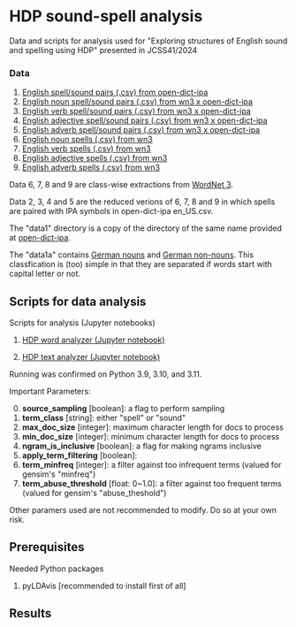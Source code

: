 # HDP sound-spell analysis

Data and scripts for analysis used for "Exploring structures of English sound and spelling using HDP" presented in JCSS41/2024

### Data

1. [English spell/sound pairs (.csv) from open-dict-ipa](data/open-dict-ipa/data1/en_US.csv.gz)
2. [English noun spell/sound pairs (.csv) from wn3 x open-dict-ipa](data/wn3/en_N_only.csv)
3. [English verb spell/sound pairs (.csv) from wn3 x open-dict-ipa](data/wn3/en_V_only.csv)
4. [English adjective spell/sound pairs (.csv) from wn3 x open-dict-ipa](data/wn3/en_A_only.csv)
5. [English adverb spell/sound pairs (.csv) from wn3 x open-dict-ipa](data/wn3/en_R_only.csv)
6. [English noun spells (.csv) from wn3](data/wn3/en_N_only_wo_ipa.csv)
7. [English verb spells (.csv) from wn3](data/wn3/en_V_only_wo_ipa.csv)
8. [English adjective spells (.csv) from wn3](data/wn3/en_A_only_wo_ipa.csv)
9. [English adverb spells (.csv) from wn3](data/wn3/en_R_only_wo_ipa.csv)

Data 6, 7, 8 and 9 are class-wise extractions from [WordNet 3](http://wordnet.princeton.edu/).

Data 2, 3, 4 and 5 are the reduced verions of 6, 7, 8 and 9 in which spells are paired with IPA symbols in open-dict-ipa en_US.csv.

The "data1" directory is a copy of the directory of the same name provided at [open-dict-ipa](https://github.com/open-dict-data/ipa-dict).

The "data1a" contains [German nouns](data/open-dict-ipa/data1a/de_N_only.csv.gz) and [German non-nouns](data/open-dict-ipa/data1a/de_non_N_only.csv.gz). This classfication is (too) simple in that they are separated if words start with capital letter or not.

## Scripts for data analysis

Scripts for analysis (Jupyter notebooks)

1. [HDP word analyzer (Jupyter notebook)](HDP-spell-sound-analyzer.ipynb)

2. [HDP text analyzer (Jupyter notebook)](HDP-text-analyzer.ipynb)

Running was confirmed on Python 3.9, 3.10, and 3.11.

Important Parameters:

0. **source_sampling** [boolean]: a flag to perform sampling
1. **term_class** [string]: either "spell" or "sound"
2. **max_doc_size** [integer]: maximum character length for docs to process
3. **min_doc_size** [integer]: minimum character length for docs to process
4. **ngram_is_inclusive** [boolean]: a flag for making ngrams inclusive
5. **apply_term_filtering** [boolean]: 
7. **term_minfreq** [integer]: a filter against too infrequent terms (valued for gensim's "minfreq")
8. **term_abuse_threshold** [float: 0~1.0]: a filter against too frequent terms (valued for gensim's "abuse_theshold")

Other paramers used are not recommended to modify. Do so at your own risk.

## Prerequisites
Needed Python packages

1. pyLDAvis [recommended to install first of all]

## Results
